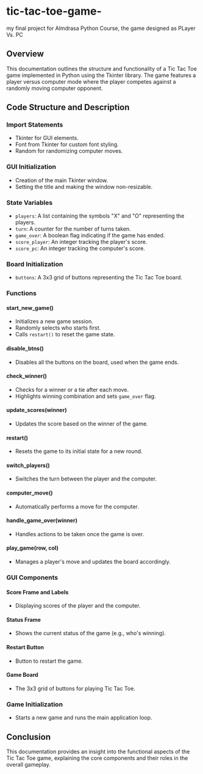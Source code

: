 # tic-tac-toe-game-
my final project for Almdrasa Python Course, the game designed as PLayer Vs. PC
## Overview
This documentation outlines the structure and functionality of a Tic Tac Toe game implemented in Python using the Tkinter library. The game features a player versus computer mode where the player competes against a randomly moving computer opponent.

## Code Structure and Description

### Import Statements
- Tkinter for GUI elements.
- Font from Tkinter for custom font styling.
- Random for randomizing computer moves.

### GUI Initialization
- Creation of the main Tkinter window.
- Setting the title and making the window non-resizable.

### State Variables
- `players`: A list containing the symbols "X" and "O" representing the players.
- `turn`: A counter for the number of turns taken.
- `game_over`: A boolean flag indicating if the game has ended.
- `score_player`: An integer tracking the player's score.
- `score_pc`: An integer tracking the computer's score.

### Board Initialization
- `buttons`: A 3x3 grid of buttons representing the Tic Tac Toe board.

### Functions
#### start_new_game()
- Initializes a new game session.
- Randomly selects who starts first.
- Calls `restart()` to reset the game state.

#### disable_btns()
- Disables all the buttons on the board, used when the game ends.

#### check_winner()
- Checks for a winner or a tie after each move.
- Highlights winning combination and sets `game_over` flag.

#### update_scores(winner)
- Updates the score based on the winner of the game.

#### restart()
- Resets the game to its initial state for a new round.

#### switch_players()
- Switches the turn between the player and the computer.

#### computer_move()
- Automatically performs a move for the computer.

#### handle_game_over(winner)
- Handles actions to be taken once the game is over.

#### play_game(row, col)
- Manages a player's move and updates the board accordingly.

### GUI Components
#### Score Frame and Labels
- Displaying scores of the player and the computer.

#### Status Frame
- Shows the current status of the game (e.g., who's winning).

#### Restart Button
- Button to restart the game.

#### Game Board
- The 3x3 grid of buttons for playing Tic Tac Toe.

### Game Initialization
- Starts a new game and runs the main application loop.

## Conclusion
This documentation provides an insight into the functional aspects of the Tic Tac Toe game, explaining the core components and their roles in the overall gameplay.

